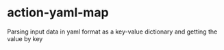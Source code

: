# action-yaml-map
Parsing input data in yaml format as a key-value dictionary and getting the value by key
